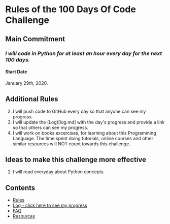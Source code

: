 # Rules of the 100 Days Of Code Challenge

## Main Commitment
### *I will code in Python for at least an hour every day for the next 100 days.*

#### Start Date
January 29th, 2020.

## Additional Rules
2. I will push code to GitHub every day so that anyone can see my progress.
3. I will update the (Log)[log.md] with the day's progress and provide a link so that others can see my progress.
4. I will work on books excercises, for learning about this Programming Language. The time spent doing tutorials, online courses and other similar resources will NOT count towards this challenge.


## Ideas to make this challenge more effective
1. I will read everyday about Python concepts.

## Contents
* [Rules](rules.md)
* [Log - click here to see my progress](log.md)
* [FAQ](FAQ.md)
* [Resources](resources.md)
